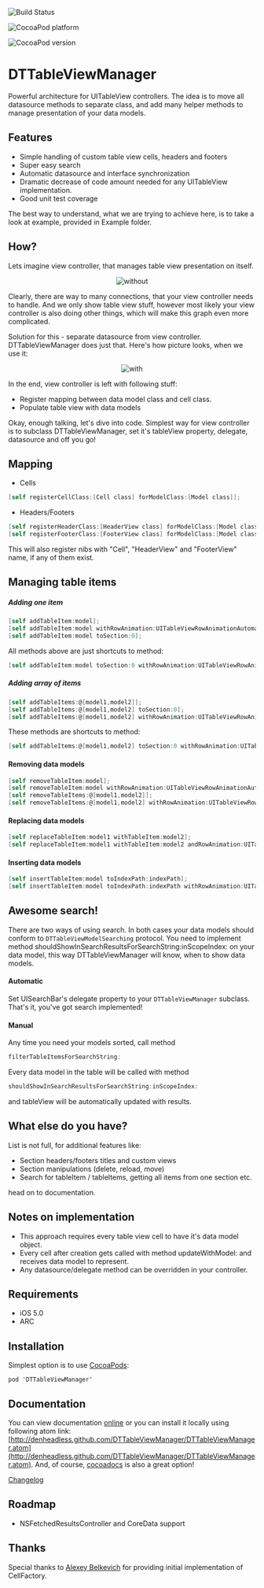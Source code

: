 ![Build Status](https://travis-ci.org/DenHeadless/DTTableViewManager.png?branch=master,develop)

![CocoaPod platform](http://cocoapod-badges.herokuapp.com/p/DTTableViewManager/badge.png)

![CocoaPod version](http://cocoapod-badges.herokuapp.com/v/DTTableViewManager/badge.png)



DTTableViewManager
================

Powerful architecture for UITableView controllers. The idea is to move all datasource methods to separate class, and add many helper methods to manage presentation of your data models.

## Features

* Simple handling of custom table view cells, headers and footers
* Super easy search 
* Automatic datasource and interface synchronization
* Dramatic decrease of code amount needed for any UITableView implementation.
* Good unit test coverage

The best way to understand, what we are trying to achieve here, is to take a look at example, provided in Example folder.


## How?

Lets imagine view controller, that manages table view presentation on itself. 

<p align="center" >
  <img src="https://github.com/DenHeadless/DTTableViewManager/raw/gh-pages/without.png" alt="without" title="without.png">
</p>

Clearly, there are way to many connections, that your view controller needs to handle. And we only show table view stuff, however most likely your view controller is also doing other things, which will make this graph even more complicated. 

Solution for this - separate datasource from view controller. DTTableViewManager does just that. Here's how picture looks, when we use it:

<p align="center" >
  <img src="https://github.com/DenHeadless/DTTableViewManager/raw/gh-pages/with.png" alt="with" title="with.png">
</p>

In the end, view controller is left with following stuff:

* Register mapping between data model class and cell class.
* Populate table view with data models

Okay, enough talking, let's dive into code. Simplest way for view controller is to subclass DTTableViewManager, set it's tableView property, delegate, datasource and off you go!

## Mapping

* Cells

```objective-c
[self registerCellClass:[Cell class] forModelClass:[Model class]];
```

* Headers/Footers

```objective-c
[self registerHeaderClass:[HeaderView class] forModelClass:[Model class]];
[self registerFooterClass:[FooterView class] forModelClass:[Model class]];
```

This will also register nibs with "Cell", "HeaderView" and "FooterView" name, if any of them exist. 

## Managing table items

##### Adding one item

```objective-c
[self addTableItem:model];
[self addTableItem:model withRowAnimation:UITableViewRowAnimationAutomatic;
[self addTableItem:model toSection:0];
```
	
All methods above are just shortcuts to method:

```objective-c
[self addTableItem:model toSection:0 withRowAnimation:UITableViewRowAnimationAutomatic];
```

##### Adding array of items

```objective-c
[self addTableItems:@[model1,model2]];
[self addTableItems:@[model1,model2] toSection:0];
[self addTableItems:@[model1,model2] withRowAnimation:UITableViewRowAnimationAutomatic];
```

These methods are shortcuts to method:

```objective-c
[self addTableItems:@[model1,model2] toSection:0 withRowAnimation:UITableViewRowAnimationAutomatic];
```

#### Removing data models

```objective-c
[self removeTableItem:model];
[self removeTableItem:model withRowAnimation:UITableViewRowAnimationAutomatic];
[self removeTableItems:@[model1,model2]];
[self removeTableItems:@[model1,model2] withRowAnimation:UITableViewRowAnimationAutomatic];
```	

#### Replacing data models

```objective-c
[self replaceTableItem:model1 withTableItem:model2];
[self replaceTableItem:model1 withTableItem:model2 andRowAnimation:UITableViewRowAnimationAutomatic];
```

#### Inserting data models

```objective-c
[self insertTableItem:model toIndexPath:indexPath];
[self insertTableItem:model toIndexPath:indexPath withRowAnimation:UITableViewRowAnimationAutomatic];
```	

## Awesome search!
	
There are two ways of using search. In both cases your data models should conform to `DTTableViewModelSearching` protocol. You need to implement method shouldShowInSearchResultsForSearchString:inScopeIndex: on your data model, this way DTTableViewManager will know, when to show data models.

#### Automatic

Set UISearchBar's delegate property to your `DTTableViewManager` subclass. That's it, you've got search implemented!

#### Manual

Any time you need your models sorted, call method 

```objective-c
filterTableItemsForSearchString:
```

Every data model in the table will be called with method 

```objective-c
shouldShowInSearchResultsForSearchString:inScopeIndex:
```

and tableView will be automatically updated with results.

## What else do you have?

List is not full, for additional features like:

* Section headers/footers titles and custom views
* Section manipulations (delete, reload, move)
* Search for tableItem / tableItems, getting all items from one section etc.

head on to documentation.
	
## Notes on implementation

* This approach requires every table view cell to have it's data model object. 
* Every cell after creation gets called with method updateWithModel: and receives data model to represent. 
* Any datasource/delegate method can be overridden in your controller.  

## Requirements

* iOS 5.0
* ARC
        
## Installation

Simplest option is to use [CocoaPods](http://www.cocoapods.org):

	pod 'DTTableViewManager'

## Documentation

You can view documentation [online](http://denheadless.github.com/DTTableViewManager/) or you can install it locally using following atom link: [http://denheadless.github.com/DTTableViewManager/DTTableViewManager.atom](http://denheadless.github.com/DTTableViewManager/DTTableViewManager.atom). And, of course, [cocoadocs](http://cocoadocs.org/docsets/DTTableViewManager) is also a great option!

[Changelog](https://github.com/DenHeadless/DTTableViewManager/wiki/Changelog)

## Roadmap

- NSFetchedResultsController and CoreData support
		
## Thanks

Special thanks to [Alexey Belkevich](https://github.com/belkevich) for providing initial implementation of CellFactory.
